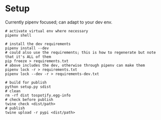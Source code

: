 # Setup

Currently pipenv focused; can adapt to your dev env.

    # activate virtual env where necessary
    pipenv shell
    
    # install the dev requirements
    pipenv install --dev
    # could also use the requirements; this is how to regenerate but note that it's ALL of them
    pip freeze > requirements.txt
    # above includes the dev, otherwise through pipenv can make them
    pipenv lock -r > requirements.txt
    pipenv lock --dev -r > requirements-dev.txt
    
    # build for publish
    python setup.py sdist
    # clean
    rm -rf dist tospotify.egg-info
    # check before publish
    twine check <dist/path>
    # publish
    twine upload -r pypi <dist/path>
    